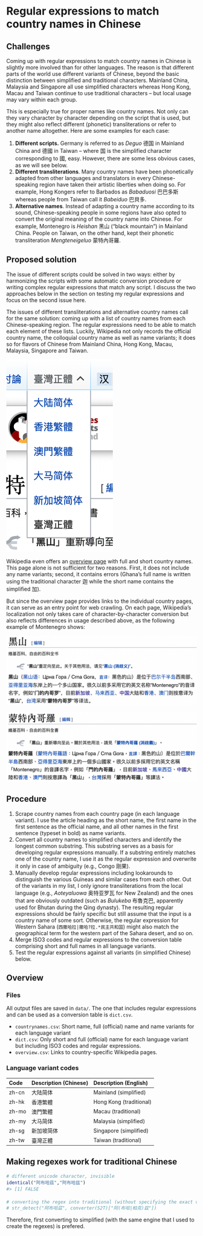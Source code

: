
<!-- README.md is generated from README.Rmd. Please edit that file -->

# Regular expressions to match country names in Chinese

<!-- badges: start -->
<!-- badges: end -->

## Challenges

Coming up with regular expressions to match country names in Chinese is
slightly more involved than for other languages. The reason is that
different parts of the world use different variants of Chinese, beyond
the basic distinction between simplified and traditional characters.
Mainland China, Malaysia and Singapore all use simplified characters
whereas Hong Kong, Macau and Taiwan continue to use traditional
characters – but local usage may vary within each group.

This is especially true for proper names like country names. Not only
can they vary character by character depending on the script that is
used, but they might also reflect different (phonetic) transliterations
or refer to another name altogether. Here are some examples for each
case:

1.  **Different scripts.** Germany is referred to as *Deguo* 德国 in
    Mainland China and 德國 in Taiwan – where 国 is the simplified
    character corresponding to 國, easy. However, there are some less
    obvious cases, as we will see below.
2.  **Different transliterations**. Many country names have been
    phonetically adapted from other languages and translators in every
    Chinese-speaking region have taken their artistic liberties when
    doing so. For example, Hong Kongers refer to Barbados as *Babaduosi*
    巴巴多斯 whereas people from Taiwan call it *Babeiduo* 巴貝多.
3.  **Alternative names**. Instead of adapting a country name according
    to its sound, Chinese-speaking people in some regions have also
    opted to convert the original meaning of the country name into
    Chinese. For example, Montenegro is *Heishan* 黑山 (“black
    mountain”) in Mainland China. People on Taiwan, on the other hand,
    kept their phonetic transliteration *Mengteneigeluo* 蒙特內哥羅.

## Proposed solution

The issue of different scripts could be solved in two ways: either by
harmonizing the scripts with some automatic conversion procedure or
writing complex regular expressions that match any script. I discuss the
two approaches below in the section on testing my regular expressions
and focus on the second issue here.

The issues of different transliterations and alternative country names
call for the same solution: coming up with a list of country names from
each Chinese-speaking region. The regular expressions need to be able to
match each element of these lists. Luckily, Wikipedia not only records
the official country name, the colloquial country name as well as name
variants; it does so for flavors of Chinese from Mainland China, Hong
Kong, Macau, Malaysia, Singapore and Taiwan.

![](img/language_dropdown.png)

Wikipedia even offers an [overview
page](https://zh.wikipedia.org/zh-cn/世界政區索引) with full and short
country names. This page alone is not sufficient for two reasons. First,
it does not include any name variants; second, it contains errors
(Ghana’s full name is written using the traditional character 迦 while
the short name contains the simplified 加).

But since the overview page provides links to the individual country
pages, it can serve as an entry point for web crawling. On each page,
Wikipedia’s localization not only takes care of character-by-character
conversion but also reflects differences in usage described above, as
the following example of Montenegro shows:

![Mainland](img/montenegro_mainland.png)

![Taiwan](img/montenegro_taiwan.png)

## Procedure

1.  Scrape country names from each country page (in each language
    variant). I use the article heading as the short name, the first
    name in the first sentence as the official name, and all other names
    in the first sentence (typeset in bold) as name variants.
2.  Convert all country names to simplified characters and identify the
    longest common substring. This substring serves as a basis for
    developing regular expressions manually. If a substring entirely
    matches one of the country name, I use it as the regular expression
    and overwrite it only in case of ambiguity (e.g., Congo 刚果).
3.  Manually develop regular expressions including lookarounds to
    distinguish the various Guineas and similar cases from each other.
    Out of the variants in my list, I only ignore transliterations from
    the local language (e.g., *Aoteyaluowa* 奥特亚罗瓦 for New Zealand)
    and the ones that are obviously outdated (such as *Bulukeba*
    布魯克巴, apparently used for Bhutan during the Qing dynasty). The
    resulting regular expressions should be fairly specific but still
    assume that the input is a country name of some sort. Otherwise, the
    regular expression for Western Sahara
    (`西撒哈拉|撒哈?拉.*民主共和国`) might also match the geographical
    term for the western part of the Sahara desert, and so on.
4.  Merge ISO3 codes and regular expressions to the conversion table
    comprising short and full names in all language variants.
5.  Test the regular expressions against all variants (in simplified
    Chinese) below.

## Overview

### Files

All output files are saved in `data/`. The one that includes regular
expressions and can be used as a conversion table is `dict.csv`.

-   `countrynames.csv`: Short name, full (official) name and name
    variants for each language variant
-   `dict.csv`: Only short and full (official) name for each language
    variant but including ISO3 codes and regular expressions.
-   `overview.csv`: Links to country-specific Wikipedia pages.

### Language variant codes

| Code  | Description (Chinese) | Description (English)   |
|:------|:----------------------|:------------------------|
| zh-cn | 大陆简体              | Mainland (simplified)   |
| zh-hk | 香港繁體              | Hong Kong (traditional) |
| zh-mo | 澳門繁體              | Macau (traditional)     |
| zh-my | 大马简体              | Malaysia (simplified)   |
| zh-sg | 新加坡简体            | Singapore (simplified)  |
| zh-tw | 臺灣正體              | Taiwan (traditional)    |

## Making regexes work for traditional Chinese

``` r
# different unicode character, invisible
identical("阿布哈茲","阿布哈兹")
#> [1] FALSE

# converting the regex into traditional (without specifying the exact variant) works in most cases but regexes become very long and hard to maintain (especially because someone might delete what seems like a duplicate but invisibly refers to different unicode characters)
# str_detect("阿布哈茲", converter(S2T)["阿(布哈|柏克)兹"])
```

Therefore, first converting to simplified (with the same engine that I
used to create the regexes) is prefered.
